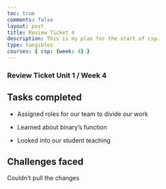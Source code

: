 ```yaml
---
toc: true
comments: false
layout: post
title: Review Ticket 4
description: This is my plan for the start of csp.
type: tangibles
courses: { csp: {week: 4} }
---
```



### Review Ticket Unit 1 / Week 4
## Tasks completed
- Assigned roles for our team to divide our work

- Learned about binary’s function

- Looked into our student teaching



## Challenges faced
Couldn't pull the changes 